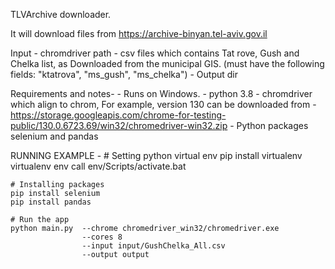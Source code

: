 TLVArchive downloader.

It will download files from https://archive-binyan.tel-aviv.gov.il

Input - chromdriver path
      - csv files which contains Tat rove, Gush and Chelka list, as Downloaded from the municipal GIS.
      (must have the following fields: "ktatrova", "ms_gush", "ms_chelka")
      - Output dir

Requirements and notes-
     - Runs on Windows.
     - python 3.8
     - chromdriver which align to chrom, 
     For example, version 130 can be downloaded from -
     https://storage.googleapis.com/chrome-for-testing-public/130.0.6723.69/win32/chromedriver-win32.zip
     - Python packages selenium and pandas

RUNNING EXAMPLE -
    # Setting python virtual env
    pip install virtualenv
    virtualenv env
    call env/Scripts/activate.bat

    # Installing packages
    pip install selenium
    pip install pandas

    # Run the app
    python main.py  --chrome chromedriver_win32/chromedriver.exe
                    --cores 8
                    --input input/GushChelka_All.csv
                    --output output
